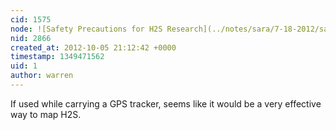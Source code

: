 ```yaml
---
cid: 1575
node: ![Safety Precautions for H2S Research](../notes/sara/7-18-2012/safety-precaution-h2s-research)
nid: 2866
created_at: 2012-10-05 21:12:42 +0000
timestamp: 1349471562
uid: 1
author: warren
---
```


If used while carrying a GPS tracker, seems like it would be a very effective way to map H2S.